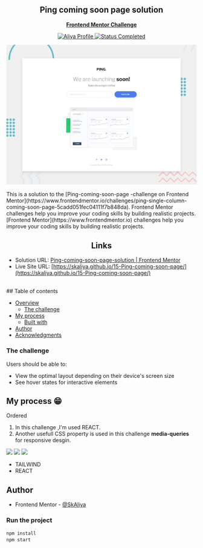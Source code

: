 <div align="center">
 <h2 align="center">Ping coming soon page solution</h2>
<p align='center'>
 <a href="https://www.frontendmentor.io/challenges/ping-single-column-coming-soon-page-5cadd051fec04111f7b848da"><strong>Frontend Mentor Challenge</strong></a>
		<br />
		</p>
</div>

<!-- Bagdes -->
<div align="center">
	<!-- Profile -->
	<a href="https://www.frontendmentor.io/profile/SkAliya">
		<img src="https://img.shields.io/badge/Profile-Aliya%20Shaik-07ecf8?style=for-the-badge&logo=frontendmentor" alt="Aliya Profile">
	</a>
	<!-- Status -->
		<a href="#">
		<img src="https://img.shields.io/badge/Status-Completed-brightgreen?style=for-the-badge" alt="Status Completed">
	</a>
</div>

<div align="center">

![solution preview](design/desktop-preview.jpg)

</div>
This is a solution to the [Ping-coming-soon-page -challenge on Frontend Mentor](https://www.frontendmentor.io/challenges/ping-single-column-coming-soon-page-5cadd051fec04111f7b848da). Frontend Mentor challenges help you improve your coding skills by building realistic projects.
[Frontend Mentor](https://www.frontendmentor.io) challenges help you improve your coding skills by building realistic projects.

<h2 align="center">Links</h2>

- Solution URL: [Ping-coming-soon-page-solution | Frontend Mentor](https://www.frontendmentor.io/solutions/nice-article-card---built-with-react-JCNqb1ukQn)
- Live Site URL: [https://skaliya.github.io/15-Ping-coming-soon-page/](https://skaliya.github.io/15-Ping-coming-soon-page/)

<br>
## Table of contents

- [Overview](#overview)
  - [The challenge](#the-challenge)
- [My process](#my-process)
  - [Built with](#built-with)
- [Author](#author)
- [Acknowledgments](#acknowledgments)

### The challenge

Users should be able to:

- View the optimal layout depending on their device's screen size
- See hover states for interactive elements

## My process 😁

Ordered

1. In this challenge ,I'm used REACT.
2. Another usefull CSS property is used in this challenge **media-queries** for responsive desgin.

<!-- Bagdes -->

![](https://img.shields.io/badge/React-61DAFB?style=for-the-badge&logo=react&logoColor=white)
![](https://img.shields.io/badge/CSS3-38B2AC?style=for-the-badge&logo=css3&logoColor=white)
![](https://img.shields.io/badge/Git-F05032?style=for-the-badge&logo=git&logoColor=white)

- TAILWIND
- REACT

## Author

- Frontend Mentor - [@SkAliya](https://www.frontendmentor.io/profile/SkAliya)

### Run the project

```bash
npm install
npm start
```
